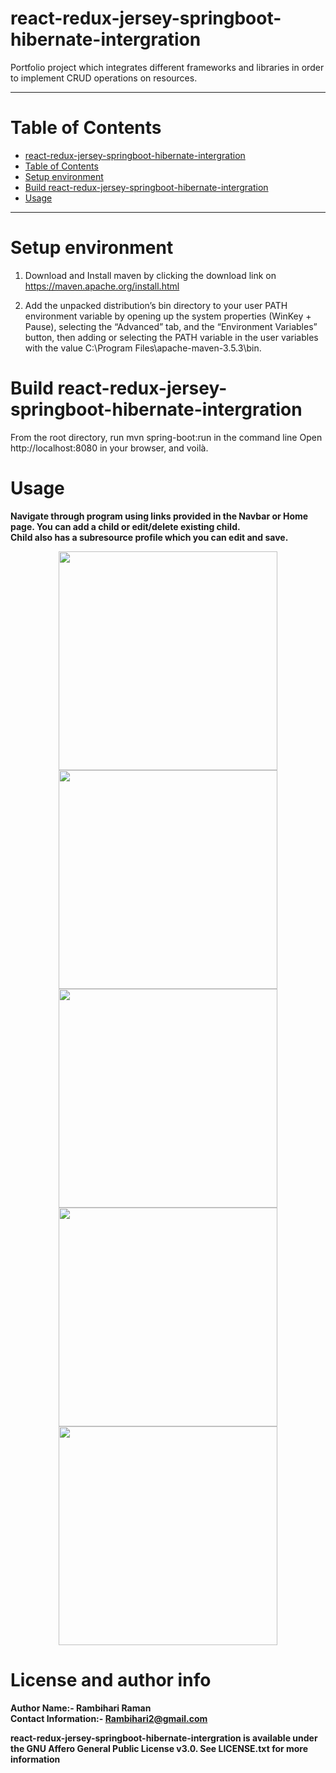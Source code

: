   # react-redux-jersey-springboot-hibernate-intergration
Portfolio project which integrates different frameworks and libraries in order to implement CRUD operations on resources.

* * *

# Table of Contents
- [react-redux-jersey-springboot-hibernate-intergration](#react-redux-jersey-springboot-hibernate-intergration)
- [Table of Contents](#table-of-contents)
- [Setup environment](#setup-environment)
- [Build react-redux-jersey-springboot-hibernate-intergration](#build-react-redux-jersey-springboot-hibernate-intergration)
- [Usage](#usage)

* * *

# Setup environment

1. Download and Install maven by clicking the download link on https://maven.apache.org/install.html

2. Add the unpacked distribution’s bin directory to your user PATH environment variable by opening up the system properties (WinKey + Pause), selecting the “Advanced” tab, and the “Environment Variables” button, then adding or selecting the PATH variable in the user variables with the value C:\Program Files\apache-maven-3.5.3\bin.

# Build react-redux-jersey-springboot-hibernate-intergration

From the root directory, run mvn spring-boot:run in the command line
Open http://localhost:8080 in your browser, and voilà.

# Usage

**Navigate through program using links provided in the Navbar or Home page. You can add a child or edit/delete existing child.** <br />
**Child also has a subresource profile which you can edit and save.**

<p align="center">
  <img src="https://i.imgur.com/iUDKpWl.png" width="350"/>
  <img src="https://i.imgur.com/dB25XxS.png" width="350"/>
  <img src="https://i.imgur.com/Md2J9X7.png" width="350"/>
  <img src="https://i.imgur.com/isVn8PI.png" width="350"/>
  <img src="https://i.imgur.com/54P0zsb.png" width="350"/>
</p>

# License and author info
**Author Name:- Rambihari Raman** <br />
**Contact Information:- Rambihari2@gmail.com** <br />

__react-redux-jersey-springboot-hibernate-intergration is available under the GNU Affero General Public License v3.0. See LICENSE.txt for more information__
